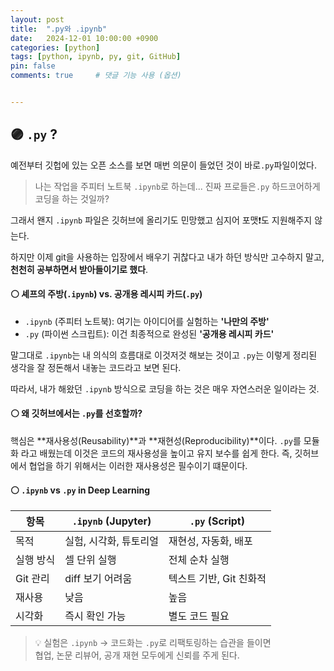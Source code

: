 ```yaml
---
layout: post
title:  ".py와 .ipynb"
date:   2024-12-01 10:00:00 +0900
categories: [python]
tags: [python, ipynb, py, git, GitHub]
pin: false
comments: true     # 댓글 기능 사용 (옵션)


---
```

## 🟣 `.py` ?

예전부터 깃헙에 있는 오픈 소스를 보면 매번 의문이 들었던 것이 바로`.py`파일이었다.

> 나는 작업을 주피터 노트북 `.ipynb`로 하는데... 진짜 프로들은`.py` 하드코어하게 코딩을 하는 것일까?

그래서 왠지 `.ipynb` 파일은 깃허브에 올리기도 민망했고 심지어 포맷❗도 지원해주지 않는다.

하지만 이제 git을 사용하는 입장에서 배우기 귀찮다고 내가 하던 방식만 고수하지 말고, **천천히 공부하면서 받아들이기로 했다**.



#### ⚪ 셰프의 주방(`.ipynb`) vs. 공개용 레시피 카드(`.py`)

- `.ipynb` (주피터 노트북): 여기는 아이디어를 실험하는 **'나만의 주방'** 
- `.py` (파이썬 스크립트): 이건 최종적으로 완성된 **'공개용 레시피 카드'**

말그대로 `.ipynb`는 내 의식의 흐름대로 이것저것 해보는 것이고 `.py`는 이렇게 정리된 생각을 잘 정돈해서 내놓는 코드라고 보면 된다. 

따라서, 내가 해왔던 `.ipynb` 방식으로 코딩을 하는 것은 매우 자연스러운 일이라는 것.

#### ⚪ 왜 깃허브에서는 `.py`를 선호할까?

핵심은 **재사용성(Reusability)**과 **재현성(Reproducibility)**이다. `.py`를 모듈화 라고 배웠는데 이것은 코드의 재사용성을 높이고 유지 보수를 쉽게 한다. 즉, 깃허브에서 협업을 하기 위해서는 이러한 재사용성은 필수이기 떄문이다.






#### ⚪ `.ipynb` vs `.py` in Deep Learning

| 항목 | `.ipynb` (Jupyter) | `.py` (Script) |
|------|--------------------|----------------|
| 목적 | 실험, 시각화, 튜토리얼 | 재현성, 자동화, 배포 |
| 실행 방식 | 셀 단위 실행 | 전체 순차 실행 |
| Git 관리 | diff 보기 어려움 | 텍스트 기반, Git 친화적 |
| 재사용 | 낮음 | 높음 |
| 시각화 | 즉시 확인 가능 | 별도 코드 필요 |

> 💡 실험은 `.ipynb` → 코드화는 `.py`로 리팩토링하는 습관을 들이면  
> 협업, 논문 리뷰어, 공개 재현 모두에게 신뢰를 주게 된다.